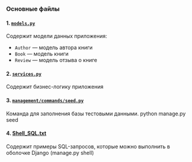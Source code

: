 ### Основные файлы

#### 1. [`models.py`](DZ/ДЗ/library/liba/models.py)
Содержит модели данных приложения:
- `Author` — модель автора книги
- `Book` — модель книги
- `Review` — модель отзыва о книге

#### 2. [`services.py`](liba/services.py)
Содержит бизнес-логику приложения

#### 3. [`management/commands/seed.py`](liba/management/commands/seed.py)
Команда для заполнения базы тестовыми данными.
python manage.py seed

#### 4. [Shell_SQL.txt](Shell_SQL.txt)
Содержит примеры SQL-запросов, которые можно выполнить в оболочке Django (manage.py shell)


